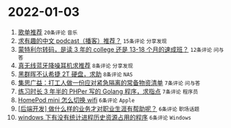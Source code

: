 # 2022-01-03

1. [歌单推荐](https://www.v2ex.com/t/825877) `20条评论` `音乐`
1. [求有趣的中文 podcast（播客）推荐？](https://www.v2ex.com/t/825875) `15条评论` `分享发现`
1. [蒙特利尔转码，是读 3 年的 college 还是 13-18 个月的速成班？](https://www.v2ex.com/t/825868) `12条评论` `问与答`
1. [真无线蓝牙降噪耳机求推荐](https://www.v2ex.com/t/825894) `8条评论` `分享发现`
1. [黑群晖不认希捷 2T 硬盘，求助](https://www.v2ex.com/t/825866) `8条评论` `NAS`
1. [集思广益：打工人做一份应对紧急隔离的常备物资清单](https://www.v2ex.com/t/825899) `7条评论` `问与答`
1. [练习时长 3 年半的 PHPer 写的 Golang 程序，求指点](https://www.v2ex.com/t/825872) `7条评论` `程序员`
1. [HomePod mini 怎么切换 wifi](https://www.v2ex.com/t/825883) `6条评论` `Apple`
1. [[后端开发] 做什么样的业务才对职业生涯有帮助呢？](https://www.v2ex.com/t/825880) `6条评论` `职场话题`
1. [windows 下有没有统计进程历史资源占用的程序](https://www.v2ex.com/t/825867) `6条评论` `Windows`
